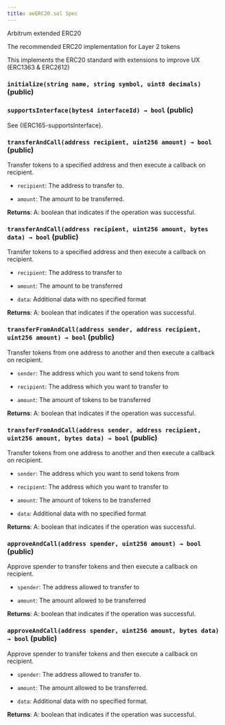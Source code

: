 ```yaml
---
title: aeERC20.sol Spec
---
```


Arbitrum extended ERC20

The recommended ERC20 implementation for Layer 2 tokens

This implements the ERC20 standard with extensions to improve UX (ERC1363 & ERC2612)

### `initialize(string name, string symbol, uint8 decimals)` (public)

### `supportsInterface(bytes4 interfaceId) → bool` (public)

See {IERC165-supportsInterface}.

### `transferAndCall(address recipient, uint256 amount) → bool` (public)

Transfer tokens to a specified address and then execute a callback on recipient.

- `recipient`: The address to transfer to.

- `amount`: The amount to be transferred.

**Returns**: A: boolean that indicates if the operation was successful.

### `transferAndCall(address recipient, uint256 amount, bytes data) → bool` (public)

Transfer tokens to a specified address and then execute a callback on recipient.

- `recipient`: The address to transfer to

- `amount`: The amount to be transferred

- `data`: Additional data with no specified format

**Returns**: A: boolean that indicates if the operation was successful.

### `transferFromAndCall(address sender, address recipient, uint256 amount) → bool` (public)

Transfer tokens from one address to another and then execute a callback on recipient.

- `sender`: The address which you want to send tokens from

- `recipient`: The address which you want to transfer to

- `amount`: The amount of tokens to be transferred

**Returns**: A: boolean that indicates if the operation was successful.

### `transferFromAndCall(address sender, address recipient, uint256 amount, bytes data) → bool` (public)

Transfer tokens from one address to another and then execute a callback on recipient.

- `sender`: The address which you want to send tokens from

- `recipient`: The address which you want to transfer to

- `amount`: The amount of tokens to be transferred

- `data`: Additional data with no specified format

**Returns**: A: boolean that indicates if the operation was successful.

### `approveAndCall(address spender, uint256 amount) → bool` (public)

Approve spender to transfer tokens and then execute a callback on recipient.

- `spender`: The address allowed to transfer to

- `amount`: The amount allowed to be transferred

**Returns**: A: boolean that indicates if the operation was successful.

### `approveAndCall(address spender, uint256 amount, bytes data) → bool` (public)

Approve spender to transfer tokens and then execute a callback on recipient.

- `spender`: The address allowed to transfer to.

- `amount`: The amount allowed to be transferred.

- `data`: Additional data with no specified format.

**Returns**: A: boolean that indicates if the operation was successful.

